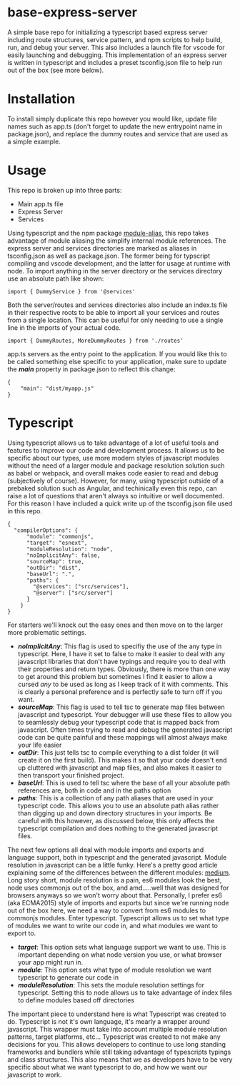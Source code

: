 # base-express-server
A simple base repo for initializing a typescript based express server including route structures, service pattern, and npm scripts to help build, run, and debug your server. This also includes a launch file for vscode for easily launching and debugging. This implementation of an express server is written in typescript and includes a preset tsconfig.json file to help run out of the box (see more below).

# Installation
To install simply duplicate this repo however you would like, update file names such as app.ts (don't forget to update the new entrypoint name in package.json), and replace the dummy routes and service that are used as a simple example.

# Usage
This repo is broken up into three parts: 
 - Main app.ts file
 - Express Server
 - Services

Using typescript and the npm package [module-alias](https://www.npmjs.com/package/module-alias), this repo takes advantage of module aliasing the simplify internal module references. The express server and services directories are marked as aliases in tsconfig.json as well as package.json. The former being for typscript compiling and vscode development, and the latter for usage at runtime with node. To import anything in the server directory or the services directory use an absolute path like shown:

```
import { DummyService } from '@services'
```

Both the server/routes and services directories also include an index.ts file in their respective roots to be able to import all your services and routes from a single location. This can be useful for only needing to use a single line in the imports of your actual code.

```
import { DummyRoutes, MoreDummyRoutes } from './routes'
```

app.ts servers as the entry point to the application. If you would like this to be called something else specific to your application, make sure to update the ***main*** property in package.json to reflect this change:
```
{
    "main": "dist/myapp.js"
}
```

# Typescript
Using typescript allows us to take advantage of a lot of useful tools and features to improve our code and development process. It allows us to be specific about our types, use more modern styles of javascript modules without the need of a larger module and package resolution solution such as babel or webpack, and overall makes code easier to read and debug (subjectively of course). However, for many, using typescript outside of a prebaked solution such as Angular, and techinically even this repo, can raise a lot of questions that aren't always so intuitive or well documented. For this reason I have included a quick write up of the tsconfig.json file used in this repo.

```
{
  "compilerOptions": {
      "module": "commonjs",
      "target": "esnext",
      "moduleResolution": "node",
      "noImplicitAny": false,
      "sourceMap": true,
      "outDir": "dist",
      "baseUrl": ".",
      "paths": {
        "@services": ["src/services"],
        "@server": ["src/server"]
      }
    }
}
```

For starters we'll knock out the easy ones and then move on to the larger more problematic settings. 

 - ***noImplicitAny***: This flag is used to specifiy the use of the any type in typescript. Here, I have it set to false to make it easier to deal with any javascript libraries that don't have typings and require you to deal with their properties and return types. Obviously, there is more than one way to get around this problem but sometimes I find it easier to allow a cursed *any* to be used as long as I keep track of it with comments. This is clearly a personal preference and is perfectly safe to turn off if you want.
 - ***sourceMap***: This flag is used to tell tsc to generate map files between javascript and typescript. Your debugger will use these files to allow you to seamlessly debug your typescript code that is mapped back from javascript. Often times trying to read and debug the generated javascript code can be quite painful and these mappings will almost always make your life easier
 - ***outDir***: This just tells tsc to compile everything to a dist folder (it will create it on the first build). This makes it so that your code doesn't end up cluttered with javascript and map files, and also makes it easier to then transport your finished project.
 - ***baseUrl***: This is used to tell tsc where the base of all your absolute path references are, both in code and in the paths option
 - ***paths***: This is a collection of any path aliases that are used in your typescript code. This allows you to use an absolute path alias rather than digging up and down directory structures in your imports. Be careful with this however, as discussed below, this only affects the typescript compilation and does nothing to the generated javascript files.
 
 The next few options all deal with module imports and exports and language support, both in typescript and the generated javascript. Module resolution in javascript can be a little funky. Here's a pretty good article explaining some of the differences between the different modules: [medium](https://medium.com/computed-comparisons/commonjs-vs-amd-vs-requirejs-vs-es6-modules-2e814b114a0b). Long story short, module resolution is a pain, es6 modules look the best, node uses commonjs out of the box, and amd.....well that was designed for browsers anyways so we won't worry about that. Personally, I prefer es6 (aka ECMA2015) style of imports and exports but since we're running node out of the box here, we need a way to convert from es6 modules to commonjs modules. Enter typescript. Typescript allows us to set what type of modules we want to write our code in, and what modules we want to export to.

  - ***target***: This option sets what language support we want to use. This is important depending on what node version you use, or what browser your app might run in.
  - ***module***: This option sets what type of module resolution we want typescript to generate our code in
  - ***moduleResolution***: This sets the module resolution settings for typescript. Setting this to node allows us to take advantage of index files to define modules based off directories

The important piece to understand here is what Typescript was created to do. Typescript is not it's own language, it's mearly a wrapper around javascript. This wrapper must take into account multiple module resolution patterns, target platforms, etc... Typescript was created to not make any decisions for you. This allows developers to continue to use long standing frameworks and bundlers while still taking advantage of typescripts typings and class structures. This also means that we as developers have to be very specific about what we want typescript to do, and how we want our javascript to work.